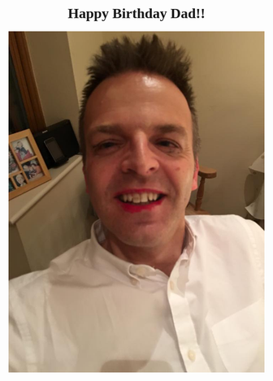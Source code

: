 
<div style="text-align: center;">
<h1 style="font-family: Comic Sans MS;"> 
Happy Birthday Dad!!
</h1>

![](marky.jpg)
</div>